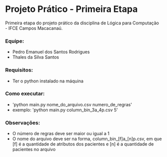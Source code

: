 # Projeto Prático - Primeira Etapa

Primeira etapa do projeto prático da disciplina de Lógica para Computação - IFCE Campos Macacanaú.

### Equipe:
* Pedro Emanuel dos Santos Rodrigues
* Thales da Silva Santos

### Requisitos:
* Ter o python instalado na máquina

### Como executar:
* 'python main.py nome_do_arquivo.csv numero_de_regras'
* exemplo: 'python main.py column_bin_3a_4p.csv 5'

### Observações:
* O número de regras deve ser maior ou igual a 1
* O nome do arquivo deve ser na forma, column_bin_[f]a_[n]p.csv, em que [f] é a quantidade de atributos dos pacientes e [n] é a quantidade de pacientes no arquivo
    
